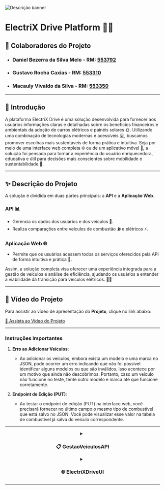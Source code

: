 ![Descrição banner](https://github.com/user-attachments/assets/fd23aae5-3758-4cd8-9b38-4abbf9e8b845)

# **ElectriX Drive Platform** 🚗💡

## 👥 Colaboradores do Projeto

- ### **Daniel Bezerra da Silva Melo** - **RM:** [553792](#)
- ### **Gustavo Rocha Caxias** - **RM:** [553310](#)
- ### **Macauly Vivaldo da Silva** - **RM:** [553350](#)

---

## 📄 **Introdução**

A plataforma ElectriX Drive é uma solução desenvolvida para fornecer aos usuários informações claras e detalhadas sobre os benefícios financeiros e ambientais da adoção de carros elétricos e painéis solares 🌞. Utilizando uma combinação de tecnologias modernas e acessíveis 💻, buscamos promover escolhas mais sustentáveis de forma prática e intuitiva. Seja por meio de uma interface web completa 🌐 ou de um aplicativo móvel 📱, a solução foi pensada para tornar a experiência do usuário enriquecedora, educativa e útil para decisões mais conscientes sobre mobilidade e sustentabilidade 🌱.

---

## ✨ **Descrição do Projeto**

A solução é dividida em duas partes principais: a **API** e a **Aplicação Web**.

### API 📊
- Gerencia os dados dos usuários e dos veículos 🚗.
- Realiza comparações entre veículos de combustão ⛽ e elétricos ⚡.

### Aplicação Web 🌐
- Permite que os usuários acessem todos os serviços oferecidos pela API de forma intuitiva e prática 📱.

Assim, a solução completa visa oferecer uma experiência integrada para a gestão de veículos e análise de eficiência, ajudando os usuários a entender a viabilidade da transição para veículos elétricos. 🚗💡

---

## 🎥 Vídeo do Projeto

Para assistir ao vídeo de apresentação do **Projeto**, clique no link abaixo:

[🔗 Assista ao Vídeo do Projeto](https://youtu.be/c1FmrArBt5c)

---

### Instruções Importantes

1. **Erro ao Adicionar Veículos**: 
   - Ao adicionar os veículos, embora exista um modelo e uma marca no JSON, pode ocorrer um erro indicando que não foi possível identificar alguns modelos ou que são inválidos. Isso acontece por um motivo que ainda não descobrimos. Portanto, caso um veículo não funcione no teste, tente outro modelo e marca até que funcione corretamente.

2. **Endpoint de Edição (PUT)**: 
   - Ao testar o endpoint de edição (PUT) na interface web, você precisará fornecer no último campo o mesmo tipo de combustível que está salvo no JSON. Você pode visualizar esse valor na tabela de combustível já salva do veículo correspondente.

---

 <details>
  <summary align="center"><h3>📋 GestaoVeiculosAPI</h3></summary>
  <p>

---

### 📋 GestaoVeiculosAPI

A API ajuda a gerenciar usuários e seus veículos, permitindo comparar a eficiência entre diferentes tipos de veículos. Isso oferece uma visão clara das vantagens de cada tipo de veículo. A solução foi criada para fornecer insights práticos que facilitam a transição para veículos elétricos e tornam a gestão dos dados mais eficiente.

### 🚀 Funcionamento da API

A API Gestão de Veículos foi construída utilizando a plataforma ASP.NET Core e Entity Framework Core para manipulação de dados. Ela fornece funcionalidades como:

- Relacionar usuários com seus veículos e preferências de comparação. 🚘👥
- Cadastrar e atualizar veículos de combustão e veículos elétricos. 🔄
- Realizar comparações de eficiência entre veículos, retornando insights claros sobre qual deles é mais vantajoso em termos de consumo, ajudando os usuários na tomada de decisão sobre a transição para veículos elétricos. ⚡🔋

---

## 📑 Estrutura Geral das Camadas

A API foi dividida de forma modular, com responsabilidades claramente separadas para garantir escalabilidade e fácil manutenção. Abaixo está uma breve descrição de cada parte do projeto:

### 🗂️ Estrutura das Camadas

#### 📂 Controllers (Camada de Controle):

- 🔑 **AuthController.cs**: Controla a autenticação dos usuários e a geração de tokens JWT para segurança da API.
- 📊 **ComparacaoEficienciaApiController.cs**: Responsável pela comparação entre veículos elétricos e de combustão. Calcula a eficiência e fornece análises detalhadas.
- 👤 **UsuarioApiController.cs**: Gerencia ações relacionadas aos usuários, como cadastro, edição e exclusão.
- ⛽ **VeiculoCombustaoApiController.cs**: Gerencia o CRUD (Create, Read, Update, Delete) dos veículos de combustão.
- ⚡ **VeiculoEletricoApiController.cs**: Gerencia o CRUD dos veículos elétricos.
- 🚙 **VeiculoDisponiveisApiController.cs**: Fornece informações sobre os veículos disponíveis, tanto de combustão quanto elétricos, a partir de dados pré-definidos para comparação.

#### 🗃️ Data (Dados):

- 📄 **ApplicationDbContext.cs**: Define o contexto do banco de dados utilizado pelo Entity Framework Core, incluindo as tabelas e seus relacionamentos.
- 📁 **veiculos_eletricos_validacao.json**, **veiculos_combustao_validacao.json**, etc.: Arquivos JSON usados para validação de veículos disponíveis e suas especificações.

#### 📦 DTOs (Data Transfer Objects):

- 🔄 **ComparacaoEficiencia**: Conjunto de DTOs utilizados para organizar e transferir dados das comparações, como:
  - 📊 **ComparacaoDTO.cs**: Definição dos dados a serem comparados.
  - 📝 **ExplicacaoDTO.cs**: Fornece uma descrição detalhada do resultado da comparação para tornar mais claro ao usuário final.
  - 📈 **ResultadoComparacaoDTO.cs**: Exibe o resultado final da comparação de eficiência.
- ✉️ **Request**: DTOs utilizados para receber os dados enviados à API:
  - 🔐 **LoginRequestDTO.cs**: Dados de login do usuário, como e-mail e senha.
  - 👤 **UsuarioRequestDTO.cs**, ⛽ **VeiculoCombustaoRequestDTO.cs**, ⚡ **VeiculoEletricoRequestDTO.cs**: Dados necessários para cadastrar ou atualizar entidades.
- 📤 **Response**: DTOs utilizados para devolver os dados de resposta ao cliente:
  - 👤 **UsuarioResponseDTO.cs**, ⛽ **VeiculoCombustaoResponseDTO.cs**, ⚡ **VeiculoEletricoResponseDTO.cs**: Estruturas que controlam quais informações serão devolvidas ao cliente em cada resposta.

#### 🛡️ Filters (Filtros):

- 🔑 **ApiKeyAuthAttribute.cs**: Define o filtro de autenticação por chave de API.

#### ⚙️ Middleware:

- 🚨 **ExceptionMiddleware.cs**: Middleware para tratamento de exceções não tratadas, garantindo respostas padronizadas e seguras.

#### 🗄️ Repositories (Repositórios):

Define as operações de acesso ao banco de dados para as entidades 👤 **Usuario**, ⛽ **VeiculoCombustao**, e ⚡ **VeiculoEletrico**, incluindo a interface que define o contrato (Interfaces) e a implementação real.

#### 🛠️ Services:

- ⚡ **VeiculoService.cs**: Implementa lógicas mais complexas envolvendo veículos, como validação de modelo e cálculo de eficiência.

---

## 📈 Estrutura de Dados

A API utiliza o banco de dados Oracle para armazenar informações sobre 👤 **usuários** e 🚗 **veículos**. Abaixo estão descritas as tabelas principais e seus atributos:

### 👤 Usuarios:

- 🆔 **ID_Usuario**: Identificador único (chave primária).
- 📛 **Nome**: Nome completo do usuário.
- 📧 **Email**: Endereço de e-mail do usuário.
- 🔒 **Senha**: Senha para autenticação.

### ⛽ VeiculosCombustao:

- 🆔 **ID_Veiculo_Combustao**: Identificador único.
- 👤 **ID_Usuario**: Referência ao proprietário (usuário).
- 🚘 **Modelo**: Modelo do veículo.
- 🏢 **Marca**: Marca do veículo.
- 📅 **Ano**: Ano de fabricação.
- 🛣️ **Quilometragem_Mensal**: Quilometragem mensal percorrida.
- ⛽ **Consumo_Medio**: Consumo médio em km/l.
- ⛽ **Autonomia_Tanque**: Autonomia do tanque em km.

### ⚡ VeiculosEletricos:

- 🆔 **ID_Veiculo_Eletrico**: Identificador único.
- 👤 **ID_Usuario**: Referência ao proprietário (usuário).
- 🚘 **Modelo**: Modelo do veículo.
- 🏢 **Marca**: Marca do veículo.
- 📅 **Ano**: Ano de fabricação.
- 🔋 **Consumo_Medio**: Consumo médio em kWh/100km.
- 🔋 **Autonomia**: Autonomia em km por carga.

---

## 📏 Conclusão

A API de Gestão de Veículos foi desenvolvida com um design modular, extensível e é totalmente documentada com Swagger. Isso garante fácil manutenção e uma integração intuitiva. A separação clara entre as camadas torna o sistema fácil de entender e evoluir, seja com novas funcionalidades ou integrações.

Além disso, a documentação bem estruturada facilita o uso, a integração e o desenvolvimento de interfaces que utilizam essa API, proporcionando um processo mais simples e eficiente para todos os usuários.

---

  </p>
</details>

 <details>
  <summary align="center"><h3>🌐 ElectriXDriveUI</h3></summary>
  <p>

  ---

# 🚗 Documentação da Camada Web - ElectriXDriveUI

## 📄 Descrição Inicial

A camada web do projeto **ElectriXDriveUI** é responsável pela interface visual do sistema, permitindo que os usuários interajam com as funcionalidades da API de gestão de veículos. Esta camada utiliza o padrão MVC (Model-View-Controller) para organizar o código, facilitando a manutenção e a expansão do sistema. A camada web comunica-se diretamente com a API para realizar operações CRUD (Create, Read, Update, Delete) sobre 🚘 veículos de combustão e ⚡ veículos elétricos, além de realizar comparações de eficiência entre esses tipos de veículos.

## 📂 Estrutura dos Arquivos da Camada Web

Abaixo está a descrição dos principais arquivos e pastas do projeto, organizada para facilitar o entendimento da função de cada um dentro do contexto da camada web.

### 🧭 Controllers

- **🔄 ComparacaoController.cs**: Responsável por lidar com as requisições relacionadas à comparação de eficiência entre veículos de combustão e elétricos. Coordena a chamada à API de comparação e direciona os resultados para a view correta.
- **🏠 HomeController.cs**: Gerencia as requisições relacionadas à página inicial da aplicação, como o acesso à página principal e às rotas de privacidade.
- **🔑 LoginController.cs**: Realiza a autenticação do usuário, permitindo o login e redirecionando o usuário para a tela de introdução após o sucesso na autenticação.
- **🛠️ VeiculoCombustaoController.cs**: Gerencia as operações de CRUD relacionadas aos veículos de combustão. Realiza a integração com a API para adicionar, editar, listar e remover veículos de combustão.
- **⚡ VeiculoEletricoController.cs**: Responsável pelas operações CRUD para os veículos elétricos. Realiza chamadas à API para criar, listar, editar e deletar veículos elétricos.

### 📊 Data

#### 🗂️ Repositories/Implementations

- **👤 UsuarioRepository.cs**: Implementação do repositório para realizar as operações necessárias com os dados do usuário, como acesso e manipulação de informações.
- **🛠️ VeiculoCombustaoRepository.cs**: Gerencia o acesso aos dados dos veículos de combustão, incluindo métodos para obtenção, criação e exclusão.
- **⚡ VeiculoEletricoRepository.cs**: Implementação dos métodos para interação com os dados dos veículos elétricos.

#### 🔌 Repositories/Interfaces

Contém as interfaces de cada repositório (e.g., **IUsuarioRepository**, **IVeiculoCombustaoRepository**, **IVeiculoEletricoRepository**), que definem os contratos para implementação das operações de acesso aos dados.

### 📦 DTOs (Data Transfer Objects)

- **👤 UsuarioResponseDTO.cs**: Contém a definição do DTO usado para representar as respostas dos dados de usuário da API, garantindo a transferência de informações de forma organizada.
- **🛠️ VeiculoCombustaoResponseDTO.cs**: DTO que define a estrutura dos dados retornados pela API sobre veículos de combustão.
- **⚡ VeiculoEletricoResponseDTO.cs**: Define a estrutura dos dados retornados pela API sobre veículos elétricos.

### 📐 Models

- **❗ ErrorViewModel.cs**: Model utilizado para gerenciar os erros que possam ocorrer durante a execução das requisições do sistema, armazenando o identificador do erro e a mensagem correspondente.

### 📊 ViewModels

- **🔑 LoginViewModel.cs**: Contém a estrutura necessária para a autenticação do usuário, como campos de e-mail e senha.
- **🛠️ VeiculoCombustaoViewModel.cs**: Define os dados necessários para realizar operações com veículos de combustão na interface do usuário.
- **⚡ VeiculoEletricoViewModel.cs**: Define os dados utilizados para manipulação de veículos elétricos na camada de interface.

### 👁️ Views

#### 🔄 Comparacao

- **📄 Index.cshtml**: View responsável por exibir o formulário de comparação entre um veículo de combustão e um veículo elétrico. Apresenta os campos necessários para realização da comparação e mostra o resultado.

#### 🏠 Home

- **📄 Index.cshtml**: Exibe a página inicial do sistema, apresentando uma introdução sobre o ElectriX Drive e direcionando o usuário às funcionalidades.
- **🔒 Privacy.cshtml**: Página de política de privacidade.

#### 🔑 Login

- **📄 Index.cshtml**: View de login que coleta informações como e-mail e senha do usuário, permitindo o acesso ao sistema.

#### 🛠️ VeiculoCombustao

- **📝 Create.cshtml**: Formulário para criação de um novo veículo de combustão.
- **✏️ Edit.cshtml**: Formulário para edição de um veículo de combustão existente.
- **📋 Index.cshtml**: Lista todos os veículos de combustão do usuário, exibindo os dados cadastrados e permitindo as ações de edição e exclusão.

#### ⚡ VeiculoEletrico

- **📝 Create.cshtml**: Formulário para criação de um novo veículo elétrico.
- **✏️ Edit.cshtml**: Formulário para edição de um veículo elétrico existente.
- **📋 Index.cshtml**: Exibe a lista de veículos elétricos cadastrados e permite a realização de operações CRUD.

### 🚀 Program.cs

Arquivo principal para configurar o pipeline de execução do **ASP.NET Core**. Ele define os serviços usados pela aplicação, como Swagger para documentação, 📜 CORS para permissões de acesso e injeção de dependências para os repositórios.

## 🏁 Conclusão

A camada web do **ElectriXDriveUI** é responsável pela interface visual do sistema, proporcionando uma experiência de usuário intuitiva e integrando diretamente com a API. Com uma organização clara em **🧭 Controllers**, **👁️ Views**, **🗂️ Repositories**, e **📊 ViewModels**, ela facilita a realização de operações CRUD e permite uma comparação detalhada entre veículos de combustão e elétricos. Esta camada está devidamente estruturada para suportar o desenvolvimento futuro e possibilitar um alto grau de manutenção e expansão.
    </p>
</details>

---
